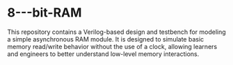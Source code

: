 # 8---bit-RAM
This repository contains a Verilog-based design and testbench for modeling a simple asynchronous RAM module. It is designed to simulate basic memory read/write behavior without the use of a clock, allowing learners and engineers to better understand low-level memory interactions.
